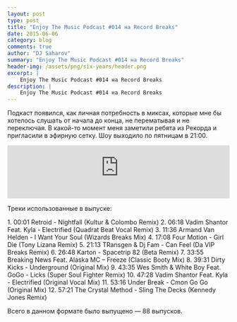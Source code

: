 ```yaml
---
layout: post
type: post
title: "Enjoy The Music Podcast #014 на Record Breaks"
date: 2015-06-06
category: blog
comments: true
author: "DJ Saharov"
summary: "Enjoy The Music Podcast #014 на Record Breaks"
header-img: /assets/png/six-years/header.png
excerpt: |
    Enjoy The Music Podcast #014 на Record Breaks
description: |
    Enjoy The Music Podcast #014 на Record Breaks
---
```


<p>
<span class="firstcharacter">П</span>одкаст появился, как личная потребность в миксах, которые мне бы хотелось слушать от начала до конца, не перематывая и не переключая. В какой-то момент меня заметили ребята из Рекорда и пригласили в эфирную сетку. Шоу выходило по пятницам в 21:00.
</p>

<iframe width="100%" height="120" src="https://player-widget.mixcloud.com/widget/iframe/?hide_cover=1&feed=%2Fdjsaharovofficial%2Fdj-saharov-enjoy-tne-music-podcast-014%2F" frameborder="0" allow="encrypted-media; fullscreen; autoplay; idle-detection; speaker-selection; web-share;" ></iframe>

<p>Треки использованные в выпуске:</p>
1. 00:01 Retroid - Nightfall (Kultur & Colombo Remix)
2. 06:18 Vadim Shantor Feat. Kyla - Electrified (Quadrat Beat Vocal Remix)
3. 11:36 Armand Van Helden - I Want Your Soul (Wizards Breaks Mix)
4. 17:08 Four Motion - Girl Die (Tony Lizana Remix)
5. 21:13 TRansgen & Dj Fam - Can Feel (Da VIP Breaks Remix)
6. 26:48 Karton - Spacetrip 82 (Beta Remix)
7. 33:55 Breaking News Feat. Alaska MC – Freeze (Classic Booty Mix)
8. 39:31 Dirty Kicks - Underground (Original Mix)
9. 43:35 Wes Smith & White Boy Feat. GoGo - Licks (Super Soul Fighter Remix)
10. 47:28 Vadim Shantor Feat. Kyla - Electrified (Original Vocal Mix)
11. 53:16 Under Break - Cmon Go Go (Original Mix)
12. 57:21 The Crystal Method - Sling The Decks (Kennedy Jones Remix)

<p>Всего в данном формате было выпущено &mdash; 88 выпусков.</p>